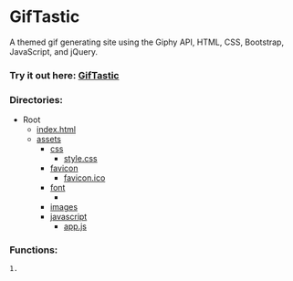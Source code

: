 # GifTastic
A themed gif generating site using the Giphy API, HTML, CSS, Bootstrap, JavaScript, and jQuery. 

### Try it out here: [GifTastic](https://curtislane.github.io/GifTastic/)

### Directories:
* Root
    * [index.html](./index.html)
    * [assets](./assets)
        * [css](./assets/css)
            * [style.css](./assets/css/style.css)
        * [favicon](.assets/favicon)
            * [favicon.ico](./assets/favicon/favicon.ico)
        * [font](./assets/font)
            * [](./assets/font/.ttf)
        * [images](./assets/images)
        * [javascript](./assets/javascript)
            * [app.js](./assets/javascript/app.js)

### Functions: 
    1. 